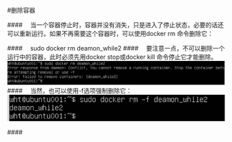 #删除容器

####&emsp; 当一个容器停止时，容器并没有消失，只是进入了停止状态，必要的话还可以重新运行。如果不再需要这个容器时，可以使用docker rm 命令删除它：

 ####&emsp; sudo docker rm deamon_while2 
 ####&emsp; 要注意一点，不可以删除一个运行中的容器，此时必须先用docker stop或docker kill 命令停止它才能删除。
 ![](/assets/13.png)
 ####&emsp; 当然，也可以使用-f选项强制删除它：
 ![](/assets/14.png)
 
 ####&emsp; 